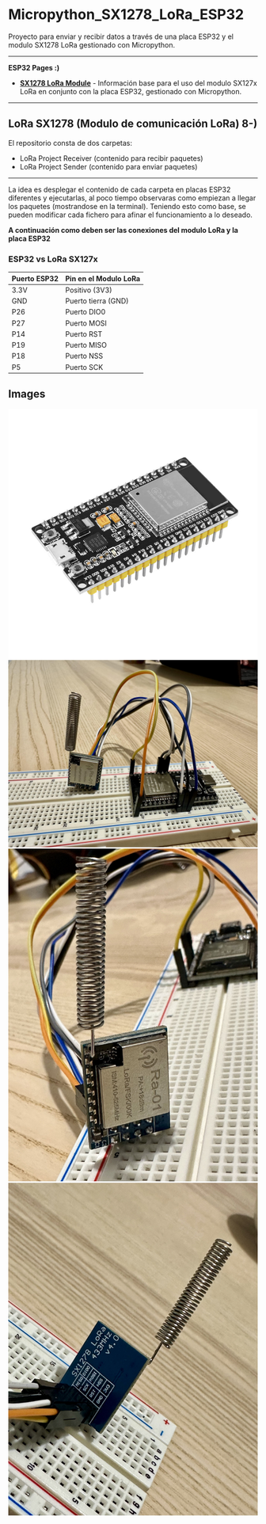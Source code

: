 # Micropython_SX1278_LoRa_ESP32
Proyecto para enviar y recibir datos a través de una placa ESP32 y el modulo SX1278 LoRa gestionado con Micropython.

---
__ESP32 Pages :)__

- __[SX1278 LoRa Module](https://wei1234c.blogspot.com/2017/08/sx127x-lora-transceiver-driver-for.html)__ - Información base para el uso del modulo SX127x LoRa en conjunto con la placa ESP32, gestionado con Micropython.


---

## LoRa SX1278 (Modulo de comunicación LoRa)   8-)

El repositorio consta de dos carpetas:
- LoRa Project Receiver (contenido para recibir paquetes)
- LoRa Project Sender (contenido para enviar paquetes)
---

La idea es desplegar el contenido de cada carpeta en placas ESP32 diferentes y ejecutarlas, al poco tiempo observaras como empiezan a llegar los paquetes (mostrandose en la terminal).
Teniendo esto como base, se pueden modificar cada fichero para afinar el funcionamiento a lo deseado.

**A continuación como deben ser las conexiones del modulo LoRa y la placa ESP32**

### ESP32 vs LoRa SX127x

| Puerto ESP32 | Pin en el Modulo LoRa |
| ------------ | ---------------- |
| 3.3V   | Positivo (3V3) |
| GND    | Puerto tierra (GND)  |
| P26    | Puerto DIO0 |
| P27    | Puerto MOSI |
| P14    | Puerto RST |
| P19    | Puerto MISO |
| P18    | Puerto NSS |
| P5     | Puerto SCK |

## Images

![ESP32 Placa](https://github.com/Maxss5/Micropython_SX1278_LoRa/blob/develop/images/esp32-image.jpg "Placa ESP32")
![ESP32 & LoRa Connected](https://github.com/Maxss5/Micropython_SX1278_LoRa/blob/develop/images/LoRa%20%26%20ESP32.jpg "ESP32 & LoRa Connected")
![LoRa Front view](https://github.com/Maxss5/Micropython_SX1278_LoRa/blob/develop/images/LoRa_Module_front.jpg "LoRa Front view")
![LoRa Rear view](https://github.com/Maxss5/Micropython_SX1278_LoRa/blob/develop/images/LoRa_Module_Rear.jpg "LoRa Rear view")

